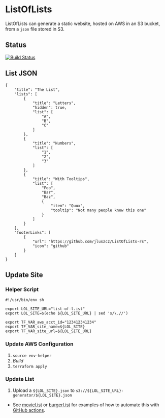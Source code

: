 #  ListOfLists

ListOfLists can generate a static website, hosted on AWS in an S3 bucket, from a `json` file stored in S3.

## Status

[![Build Status](https://app.travis-ci.com/jluszcz/ListOfLists-rs.svg?branch=main)](https://app.travis-ci.com/jluszcz/ListOfLists-rs)

## List JSON

```
{
    "title": "The List",
    "lists": [
        {
            "title": "Letters",
            "hidden": true,
            "list": [
                "A",
                "B",
                "C"
            ]
        },
        {
            "title": "Numbers",
            "list": [
                "1",
                "2",
                "3"
            ]
        },
        {
            "title": "With Tooltips",
            "list": [
                "Foo",
                "Bar",
                "Baz",
                {
                    "item": "Quux",
                    "tooltip": "Not many people know this one"
                }
            ]
        }
    ],
    "footerLinks": [
        {
            "url": "https://github.com/jluszcz/ListOfLists-rs",
            "icon": "github"
        }
    ]
}
```

## Update Site

### Helper Script

```
#!/usr/bin/env sh

export LOL_SITE_URL="list-of-l.ist"
export LOL_SITE=$(echo ${LOL_SITE_URL} | sed 's/\.//')

export TF_VAR_aws_acct_id="123412341234"
export TF_VAR_site_name=${LOL_SITE}
export TF_VAR_site_url=${LOL_SITE_URL}
```

### Update AWS Configuration

1. `source env-helper`
1. _Build_
1. `terraform apply`

### Update List

1. Upload a `${LOL_SITE}.json` to `s3://${LOL_SITE_URL}-generator/${LOL_SITE}.json`
  - See [moviel.ist](https://github.com/jluszcz/MovieList) or [burgerl.ist](https://github.com/jluszcz/BurgerList) for
    examples of how to automate this with [GitHub actions](https://github.com/features/actions).
